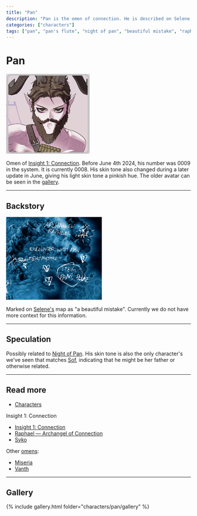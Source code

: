 ```yaml
---
title: "Pan"
description: "Pan is the omen of connection. He is described on Selene's map as a 'beautiful mistake'."
categories: ["characters"]
tags: ["pan", "pan's flute", "night of pan", "beautiful mistake", "raphael", "youtopia"]
---
```

# Pan

![Pan's avatar after turning pink](../../Resources/characters/pan/pink_pan.png)

Omen of [Insight 1: Connection](../lore/insight1-connection). Before June 4th 2024, his number was 0009 in the system. 
It is currently 0008. His skin tone also changed during a later update in June, giving his 
light skin tone a pinkish hue.
The older avatar can be seen in the [gallery](#gallery).

***

## Backstory

![Pan on Selene's map](../../Resources/lore/insights/connection/raphael-selenes-map.png)

Marked on [Selene's](selene) map as "a beautiful mistake". Currently we do not 
have more context for this information.

***

## Speculation

Possibly related to [Night of Pan](../lore/night-of-pan). His skin 
tone is also the only character's we've seen that matches [Sof](sof), indicating 
that he might be her father or otherwise related.

***

## Read more

- [Characters](characters)

Insight 1: Connection

- [Insight 1: Connection](../lore/insight1-connection)
- [Raphael — Archangel of Connection](raphael)
- [Syko](syko)

Other [omens](characters#omens):

- [Miseria](miseria)
- [Vanth](vanth)

***

## Gallery

{% include gallery.html folder="characters/pan/gallery" %}